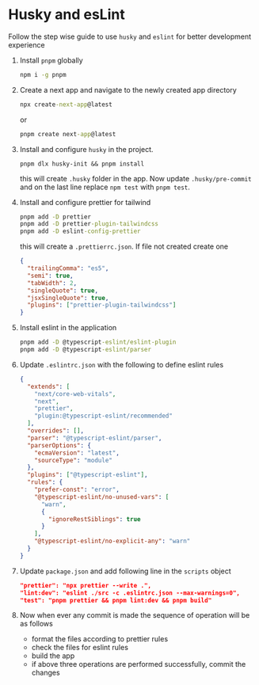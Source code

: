 # Husky and esLint

Follow the step wise guide to use `husky` and `eslint` for better development experience

1. Install `pnpm` globally

   ```cmd
   npm i -g pnpm
   ```

2. Create a next app and navigate to the newly created app directory

   ```cmd
   npx create-next-app@latest
   ```

   or

   ```cmd
   pnpm create next-app@latest
   ```

3. Install and configure `husky` in the project.

   ```
   pnpm dlx husky-init && pnpm install
   ```

   this will create `.husky` folder in the app. Now update `.husky/pre-commit` and on the last line replace `npm test` with `pnpm test`.

4. Install and configure prettier for tailwind

   ```cmd
   pnpm add -D prettier
   pnpm add -D prettier-plugin-tailwindcss
   pnpm add -D eslint-config-prettier
   ```

   this will create a `.prettierrc.json`. If file not created create one

   ```json
   {
     "trailingComma": "es5",
     "semi": true,
     "tabWidth": 2,
     "singleQuote": true,
     "jsxSingleQuote": true,
     "plugins": ["prettier-plugin-tailwindcss"]
   }
   ```

5. Install eslint in the application

   ```cmd
   pnpm add -D @typescript-eslint/eslint-plugin
   pnpm add -D @typescript-eslint/parser
   ```

6. Update `.eslintrc.json` with the following to define eslint rules

   ```json
   {
     "extends": [
       "next/core-web-vitals",
       "next",
       "prettier",
       "plugin:@typescript-eslint/recommended"
     ],
     "overrides": [],
     "parser": "@typescript-eslint/parser",
     "parserOptions": {
       "ecmaVersion": "latest",
       "sourceType": "module"
     },
     "plugins": ["@typescript-eslint"],
     "rules": {
       "prefer-const": "error",
       "@typescript-eslint/no-unused-vars": [
         "warn",
         {
           "ignoreRestSiblings": true
         }
       ],
       "@typescript-eslint/no-explicit-any": "warn"
     }
   }
   ```

7. Update `package.json` and add following line in the `scripts` object

   ```json
   "prettier": "npx prettier --write .",
   "lint:dev": "eslint ./src -c .eslintrc.json --max-warnings=0",
   "test": "pnpm prettier && pnpm lint:dev && pnpm build"
   ```

8. Now when ever any commit is made the sequence of operation will be as follows
   - format the files according to prettier rules
   - check the files for eslint rules
   - build the app
   - if above three operations are performed successfully, commit the changes
